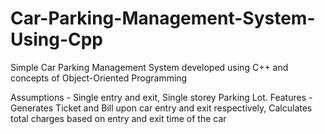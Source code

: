 # Car-Parking-Management-System-Using-Cpp
Simple Car Parking Management System developed using C++ and concepts of Object-Oriented Programming

Assumptions - Single entry and exit, Single storey Parking Lot.
Features - Generates Ticket and Bill upon car entry and exit respectively, Calculates total charges based on entry and exit time of the car
